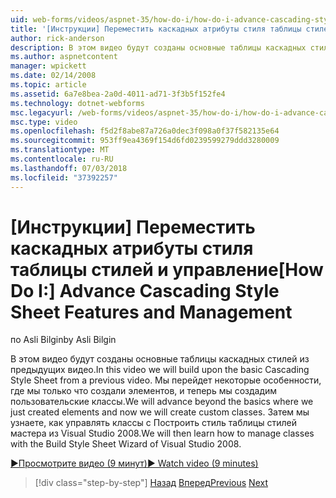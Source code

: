 ```yaml
---
uid: web-forms/videos/aspnet-35/how-do-i/how-do-i-advance-cascading-style-sheet-features-and-management
title: '[Инструкции] Переместить каскадных атрибуты стиля таблицы стилей и управление | Документация Майкрософт'
author: rick-anderson
description: В этом видео будут созданы основные таблицы каскадных стилей из предыдущих видео. Мы будет переместить некоторые особенности, где мы только что создали элементов и...
ms.author: aspnetcontent
manager: wpickett
ms.date: 02/14/2008
ms.topic: article
ms.assetid: 6a7e8bea-2a0d-4011-ad71-3f3b5f152fe4
ms.technology: dotnet-webforms
msc.legacyurl: /web-forms/videos/aspnet-35/how-do-i/how-do-i-advance-cascading-style-sheet-features-and-management
msc.type: video
ms.openlocfilehash: f5d2f8abe87a726a0dec3f098a0f37f582135e64
ms.sourcegitcommit: 953ff9ea4369f154d6fd0239599279ddd3280009
ms.translationtype: MT
ms.contentlocale: ru-RU
ms.lasthandoff: 07/03/2018
ms.locfileid: "37392257"
---
```

<a name="how-do-i-advance-cascading-style-sheet-features-and-management"></a><span data-ttu-id="620c3-104">[Инструкции] Переместить каскадных атрибуты стиля таблицы стилей и управление</span><span class="sxs-lookup"><span data-stu-id="620c3-104">[How Do I:] Advance Cascading Style Sheet Features and Management</span></span>
====================
<span data-ttu-id="620c3-105">по Asli Bilgin</span><span class="sxs-lookup"><span data-stu-id="620c3-105">by Asli Bilgin</span></span>

<span data-ttu-id="620c3-106">В этом видео будут созданы основные таблицы каскадных стилей из предыдущих видео.</span><span class="sxs-lookup"><span data-stu-id="620c3-106">In this video we will build upon the basic Cascading Style Sheet from a previous video.</span></span> <span data-ttu-id="620c3-107">Мы перейдет некоторые особенности, где мы только что создали элементов, и теперь мы создадим пользовательские классы.</span><span class="sxs-lookup"><span data-stu-id="620c3-107">We will advance beyond the basics where we just created elements and now we will create custom classes.</span></span> <span data-ttu-id="620c3-108">Затем мы узнаете, как управлять классы с Построить стиль таблицы стилей мастера из Visual Studio 2008.</span><span class="sxs-lookup"><span data-stu-id="620c3-108">We will then learn how to manage classes with the Build Style Sheet Wizard of Visual Studio 2008.</span></span>

[<span data-ttu-id="620c3-109">&#9654;Просмотрите видео (9 минут)</span><span class="sxs-lookup"><span data-stu-id="620c3-109">&#9654; Watch video (9 minutes)</span></span>](https://channel9.msdn.com/Blogs/ASP-NET-Site-Videos/how-do-i-advance-cascading-style-sheet-features-and-management)

> [!div class="step-by-step"]
> <span data-ttu-id="620c3-110">[Назад](how-do-i-adding-elements-to-a-css-file-and-create-new-css-on-the-fly.md)
> [Вперед](how-do-i-converting-a-net-20-windows-forms-application-to-net-35.md)</span><span class="sxs-lookup"><span data-stu-id="620c3-110">[Previous](how-do-i-adding-elements-to-a-css-file-and-create-new-css-on-the-fly.md)
[Next](how-do-i-converting-a-net-20-windows-forms-application-to-net-35.md)</span></span>

